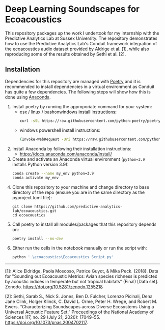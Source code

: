 # Deep Learning Soundscapes for Ecoacoustics

This repository packages up the work I undertook for my internship with the Predictive Analytics Lab at Sussex University. The repository demonstrates how to use the Predictive Analytics Lab's Conduit framework integration of the ecoacoustics audio dataset provided by Aldrige et al. [1], while also reproducing some of the results obtained by Sethi et al. [2].

## Installation

Dependencies for this repository are managed with [Poetry] and it is recommended to install dependencies in a virtual environment as Conduit has quite a few dependencies. The following steps will show how this is done using [Anaconda].

1. Install poetry by running the approporiate command for your system:
    * osx / linux / bashonwindows install instructions:
        ```sh
        curl -sSL https://raw.githubusercontent.com/python-poetry/poetry/master/get-poetry.py | python -
        ```
    * windows powershell install instructions:
        ```sh
        (Invoke-WebRequest -Uri https://raw.githubusercontent.com/python-poetry/poetry/master/get-poetry.py -UseBasicParsing).Content | python -
        ```
2. Install Anaconda by following their installation instructions:
    * https://docs.anaconda.com/anaconda/install/
3. Create and activate an Anaconda virtual environment (`python=3.9` installs Python version 3.9):
    ```sh
    conda create --name my_env python=3.9
    conda activate my_env
    ```
4. Clone this repository to your machine and change directory to base directory of the repo (ensure you are in the same directory as the pyproject.toml file):
    ```
    git clone https://github.com/predictive-analytics-lab/ecoacoustics.git
    cd ecoacoustics
    ```
5. Call poetry to install all modules/packages that this repository depends on:
    ```sh
    poetry install --no-dev
    ```
6. Either run the cells in the notebook manually or run the script with:
    ```sh
    python '.\ecoacoustics\Ecoacoustics Script.py'
    ```
---
[1]: Alice Eldridge, Paola Moscoso, Patrice Guyot, & Mika Peck. (2018). Data for "Sounding out Ecoacoustic Metrics: Avian species richness is predicted by acoustic indices in temperate but not tropical habitats" (Final) [Data set]. Zenodo. https://doi.org/10.5281/zenodo.1255218

[2]: Sethi, Sarab S., Nick S. Jones, Ben D. Fulcher, Lorenzo Picinali, Dena Jane Clink, Holger Klinck, C. David L. Orme, Peter H. Wrege, and Robert M. Ewers. “Characterizing Soundscapes across Diverse Ecosystems Using a Universal Acoustic Feature Set.” Proceedings of the National Academy of Sciences 117, no. 29 (July 21, 2020): 17049–55. https://doi.org/10.1073/pnas.2004702117.

[//]: #
  [Poetry]: <https://python-poetry.org/>
  [Anaconda]: <https://docs.anaconda.com/anaconda/>
